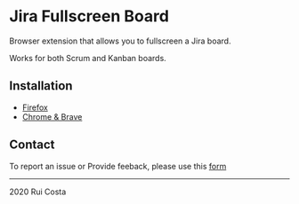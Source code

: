 # Jira Fullscreen Board
Browser extension that allows you to fullscreen a Jira board.

Works for both Scrum and Kanban boards.

## Installation
- [Firefox](https://addons.mozilla.org/en-GB/firefox/addon/full-screen-jira-board/)
- [Chrome & Brave](https://chrome.google.com/webstore/detail/abgdodilpdmlbbjdkigghkbgiloinide)

## Contact
To report an issue or Provide feeback, please use this [form](https://forms.office.com/Pages/ResponsePage.aspx?id=DQSIkWdsW0yxEjajBLZtrQAAAAAAAAAAAAFhIIjx8PRURURMVVU4VzVEVVdWS0RYRUFMSjhOMUxLQS4u)

---
2020 Rui Costa
